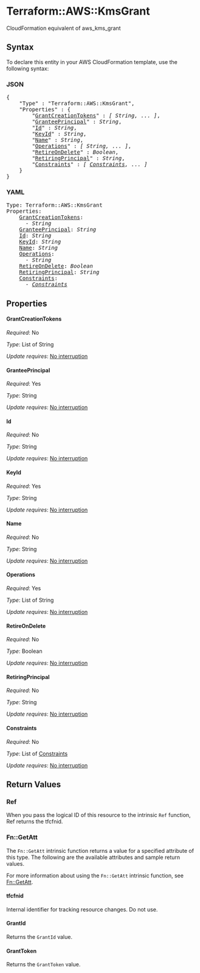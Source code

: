 # Terraform::AWS::KmsGrant

CloudFormation equivalent of aws_kms_grant

## Syntax

To declare this entity in your AWS CloudFormation template, use the following syntax:

### JSON

<pre>
{
    "Type" : "Terraform::AWS::KmsGrant",
    "Properties" : {
        "<a href="#grantcreationtokens" title="GrantCreationTokens">GrantCreationTokens</a>" : <i>[ String, ... ]</i>,
        "<a href="#granteeprincipal" title="GranteePrincipal">GranteePrincipal</a>" : <i>String</i>,
        "<a href="#id" title="Id">Id</a>" : <i>String</i>,
        "<a href="#keyid" title="KeyId">KeyId</a>" : <i>String</i>,
        "<a href="#name" title="Name">Name</a>" : <i>String</i>,
        "<a href="#operations" title="Operations">Operations</a>" : <i>[ String, ... ]</i>,
        "<a href="#retireondelete" title="RetireOnDelete">RetireOnDelete</a>" : <i>Boolean</i>,
        "<a href="#retiringprincipal" title="RetiringPrincipal">RetiringPrincipal</a>" : <i>String</i>,
        "<a href="#constraints" title="Constraints">Constraints</a>" : <i>[ <a href="constraints.md">Constraints</a>, ... ]</i>
    }
}
</pre>

### YAML

<pre>
Type: Terraform::AWS::KmsGrant
Properties:
    <a href="#grantcreationtokens" title="GrantCreationTokens">GrantCreationTokens</a>: <i>
      - String</i>
    <a href="#granteeprincipal" title="GranteePrincipal">GranteePrincipal</a>: <i>String</i>
    <a href="#id" title="Id">Id</a>: <i>String</i>
    <a href="#keyid" title="KeyId">KeyId</a>: <i>String</i>
    <a href="#name" title="Name">Name</a>: <i>String</i>
    <a href="#operations" title="Operations">Operations</a>: <i>
      - String</i>
    <a href="#retireondelete" title="RetireOnDelete">RetireOnDelete</a>: <i>Boolean</i>
    <a href="#retiringprincipal" title="RetiringPrincipal">RetiringPrincipal</a>: <i>String</i>
    <a href="#constraints" title="Constraints">Constraints</a>: <i>
      - <a href="constraints.md">Constraints</a></i>
</pre>

## Properties

#### GrantCreationTokens

_Required_: No

_Type_: List of String

_Update requires_: [No interruption](https://docs.aws.amazon.com/AWSCloudFormation/latest/UserGuide/using-cfn-updating-stacks-update-behaviors.html#update-no-interrupt)

#### GranteePrincipal

_Required_: Yes

_Type_: String

_Update requires_: [No interruption](https://docs.aws.amazon.com/AWSCloudFormation/latest/UserGuide/using-cfn-updating-stacks-update-behaviors.html#update-no-interrupt)

#### Id

_Required_: No

_Type_: String

_Update requires_: [No interruption](https://docs.aws.amazon.com/AWSCloudFormation/latest/UserGuide/using-cfn-updating-stacks-update-behaviors.html#update-no-interrupt)

#### KeyId

_Required_: Yes

_Type_: String

_Update requires_: [No interruption](https://docs.aws.amazon.com/AWSCloudFormation/latest/UserGuide/using-cfn-updating-stacks-update-behaviors.html#update-no-interrupt)

#### Name

_Required_: No

_Type_: String

_Update requires_: [No interruption](https://docs.aws.amazon.com/AWSCloudFormation/latest/UserGuide/using-cfn-updating-stacks-update-behaviors.html#update-no-interrupt)

#### Operations

_Required_: Yes

_Type_: List of String

_Update requires_: [No interruption](https://docs.aws.amazon.com/AWSCloudFormation/latest/UserGuide/using-cfn-updating-stacks-update-behaviors.html#update-no-interrupt)

#### RetireOnDelete

_Required_: No

_Type_: Boolean

_Update requires_: [No interruption](https://docs.aws.amazon.com/AWSCloudFormation/latest/UserGuide/using-cfn-updating-stacks-update-behaviors.html#update-no-interrupt)

#### RetiringPrincipal

_Required_: No

_Type_: String

_Update requires_: [No interruption](https://docs.aws.amazon.com/AWSCloudFormation/latest/UserGuide/using-cfn-updating-stacks-update-behaviors.html#update-no-interrupt)

#### Constraints

_Required_: No

_Type_: List of <a href="constraints.md">Constraints</a>

_Update requires_: [No interruption](https://docs.aws.amazon.com/AWSCloudFormation/latest/UserGuide/using-cfn-updating-stacks-update-behaviors.html#update-no-interrupt)

## Return Values

### Ref

When you pass the logical ID of this resource to the intrinsic `Ref` function, Ref returns the tfcfnid.

### Fn::GetAtt

The `Fn::GetAtt` intrinsic function returns a value for a specified attribute of this type. The following are the available attributes and sample return values.

For more information about using the `Fn::GetAtt` intrinsic function, see [Fn::GetAtt](https://docs.aws.amazon.com/AWSCloudFormation/latest/UserGuide/intrinsic-function-reference-getatt.html).

#### tfcfnid

Internal identifier for tracking resource changes. Do not use.

#### GrantId

Returns the <code>GrantId</code> value.

#### GrantToken

Returns the <code>GrantToken</code> value.

